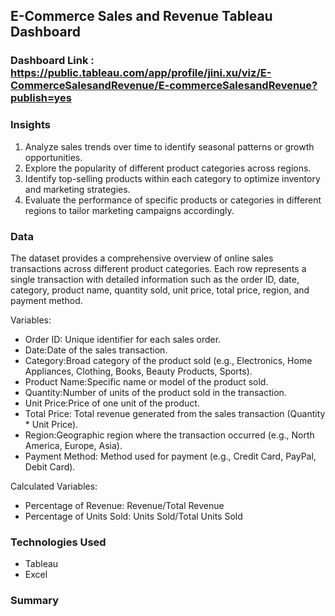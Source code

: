 ## E-Commerce Sales and Revenue Tableau Dashboard

### Dashboard Link : https://public.tableau.com/app/profile/jini.xu/viz/E-CommerceSalesandRevenue/E-commerceSalesandRevenue?publish=yes

### Insights
1. Analyze sales trends over time to identify seasonal patterns or growth opportunities.
2. Explore the popularity of different product categories across regions.
3. Identify top-selling products within each category to optimize inventory and marketing strategies.
4. Evaluate the performance of specific products or categories in different regions to tailor marketing campaigns accordingly.

### Data
The dataset provides a comprehensive overview of online sales transactions across different product categories. Each row represents a single transaction with detailed information such as the order ID, date, category, product name, quantity sold, unit price, total price, region, and payment method. 

Variables:
- Order ID: Unique identifier for each sales order.
- Date:Date of the sales transaction.
- Category:Broad category of the product sold (e.g., Electronics, Home Appliances, Clothing, Books, Beauty Products, Sports).
- Product Name:Specific name or model of the product sold.
- Quantity:Number of units of the product sold in the transaction.
- Unit Price:Price of one unit of the product.
- Total Price: Total revenue generated from the sales transaction (Quantity * Unit Price).
- Region:Geographic region where the transaction occurred (e.g., North America, Europe, Asia).
- Payment Method: Method used for payment (e.g., Credit Card, PayPal, Debit Card).

Calculated Variables:
- Percentage of Revenue: Revenue/Total Revenue
- Percentage of Units Sold: Units Sold/Total Units Sold

### Technologies Used
- Tableau
- Excel

### Summary

